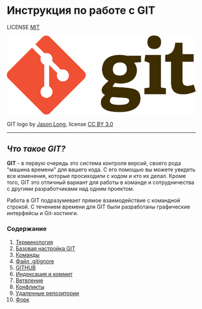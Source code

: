 # Инструкция по работе с GIT

LICENSE [MIT](./license.md)

![git-logo](./assets/git-Logo-2Color.png)

GIT logo by [Jason Long](http://git-scm.com/downloads/logos), license [CC BY 3.0](https://creativecommons.org/licenses/by/3.0/)

---

## *Что такое GIT?*
**GIT** - в первую очередь это система контроля версий, своего рода "машина времени" для вашего кода. С его помощью вы можете увидеть все изменения, которые просиходили с кодом и кто их делал. Кроме того, GIT это отличный вариант для работы в команде и сотрудничества с другими разработчиками над одним проектом.

Работа в GIT подразумевает прямое взаимодействие с командной строкой. С течением времени для GIT были разработаны графические интерфейсы и Git-хостинги.

### Содержание
1. [Терминология](terms.md)
2. [Базовая настройка GIT](config.md)
3. [Команды](commands.md) 
4. [Файл .gitignore](gitignore.md)
5. [GITHUB](github.md)
6. [Индексация и коммит](staged&commit.md)
7. [Ветвление](branch.md)
8. [Конфликты](conflicts.md)
9. [Удаленные репозитории](remote_repository.md)
10. [Форк](fork.md)